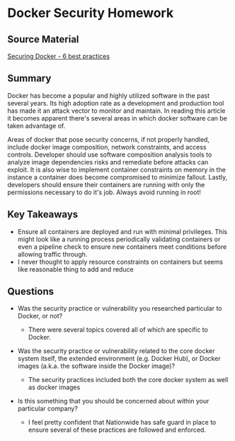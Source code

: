 # Docker Security Homework

## Source Material
[Securing Docker - 6 best practices](https://vulcan.io/blog/securing-docker-ultimate-guide)

## Summary
Docker has become a popular and highly utilized software in the past several years. Its high adoption rate as a development and production tool has made it an attack vector to monitor and maintain. In reading this article it becomes apparent there's several areas in which docker software can be taken advantage of.

Areas of docker that pose security concerns, if not properly handled, include docker image composition, network constraints, and access controls. Developer should use software composition analysis tools to analyze image dependencies risks and remediate before attacks can exploit. It is also wise to implement container constraints on memory in the instance a container does become compromised to minimize fallout. Lastly, developers should ensure their containers are running with only the permissions necessary to do it's job. Always avoid running in root!


## Key Takeaways
- Ensure all containers are deployed and run with minimal privileges. This might look like a running process periodically validating containers or even a pipeline check to ensure new containers meet conditions before allowing traffic through.
- I never thought to apply resource constraints on containers but seems like  reasonable thing to add and reduce


## Questions
- Was the security practice or vulnerability you researched particular to Docker, or not?
  + There were several topics covered all of which are specific to Docker.

- Was the security practice or vulnerability related to the core docker system itself, the extended environment (e.g. Docker Hub), or Docker images (a.k.a. the software inside the Docker image)?
  + The security practices included both the core docker system as well as docker images

- Is this something that you should be concerned about within your particular company?
  + I feel pretty confident that Nationwide has safe guard in place to ensure several of these practices are followed and enforced.